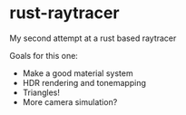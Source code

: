 # rust-raytracer

My second attempt at a rust based raytracer

Goals for this one:
* Make a good material system
* HDR rendering and tonemapping
* Triangles!
* More camera simulation?
